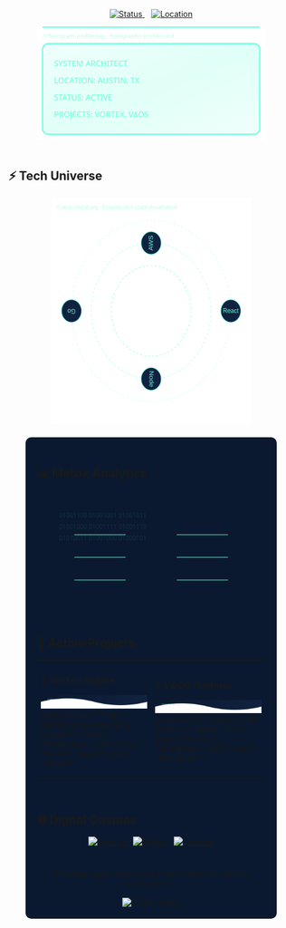 <div align="center">
<!-- Status Badges -->
<p align="center">
  <a href="https://likhonsheikh.com">
    <img src="https://img.shields.io/badge/Status-Coding%20Dreams-64ffda?style=for-the-badge" alt="Status" height="30">
  </a>
  &nbsp;&nbsp;
  <a href="https://goo.gl/maps/Austin">
    <img src="https://img.shields.io/badge/Base-Austin%20TX-64ffda?style=for-the-badge&logo=google-maps" alt="Location" height="30">
  </a>
</p>

<!-- Profile Card -->
<img src="hologram-profile.svg" alt="Hologram Profile" width="80%" height="200" style="max-width: 800px;">

</div>

<br>

## ⚡ Tech Universe

<div align="center">

<!-- Tech Orbital -->
<img src="tech-orbital.svg" alt="Tech Orbital" width="70%" height="400" style="max-width: 600px;">

<!-- Tech Stack -->
<div align="left" style="width: 80%; margin: 20px auto; background-color: #0a192f; padding: 20px; border-radius: 10px;">

## 📊 Matrix Analytics

<div align="center">

<!-- Matrix Stats -->
<img src="matrix-stats.svg" alt="Matrix Stats" width="90%" height="200" style="max-width: 800px;">

</div>

<br>

## 🚀 Active Projects

<!-- Projects -->
<table>
<tr>
<td width="50%">

### 🌌 VorTex Engine
![Header Wave](header-wave.svg)
class VorTex:
    """High-performance computing engine"""
    status = "Production"
    tech = ["Go", "CUDA", "React"]
    scale = "Global"

</td>
<td width="50%">

### 🌊 VΔOS Platform
![Header Wave](header-wave.svg)
const VΔOS = {
  type: "CDN Platform",
  status: "Beta",
  stack: ["Node.js", "Cloudflare", "K8s"],
  reach: "Worldwide"
};

</td>
</tr>
</table>

<br>


## 🌐 Digital Cosmos

<div align="center">

<!-- Social Links -->
<p align="center" style="display: flex; justify-content: center; gap: 10px; flex-wrap: wrap;">
  <a href="https://likhonsheikh.com">
    <img src="https://img.shields.io/badge/Website-likhonsheikh.com-64ffda?style=for-the-badge&logo=google-chrome" alt="Website" height="30">
  </a>
  <a href="https://github.com/likhonsheikh54">
    <img src="https://img.shields.io/badge/GitHub-likhonsheikh54-64ffda?style=for-the-badge&logo=github" alt="GitHub" height="30">
  </a>
  <a href="https://linkedin.com/in/likhonsheikh">
    <img src="https://img.shields.io/badge/LinkedIn-Likhon%20Sheikh-64ffda?style=for-the-badge&logo=linkedin" alt="LinkedIn" height="30">
  </a>
</p>



<!-- Footer -->
<div style="margin-top: 40px;">
  <i>"Creating digital experiences that transcend ordinary boundaries"</i>
  <br><br>
  <img src="https://komarev.com/ghpvc/?username=likhonsheikh54&color=64ffda&style=flat-square" alt="Profile Views" height="25">
</div>

</div>
